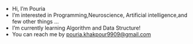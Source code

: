 - Hi, I’m Pouria
- I’m interested in Programming,Neuroscience, Artificial intelligence,and few other things ...
- I’m currently learning Algorithm and Data Structure!
- You can reach me by pouria.khakpour9909@gmail.com
